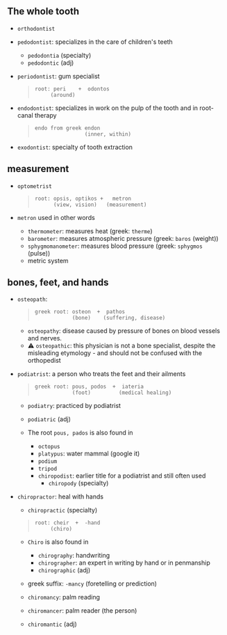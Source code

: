 ## The whole tooth

- `orthodontist`
- `pedodontist`: specializes in the care of children's teeth

  - `pedodontia` (specialty)
  - `pedodontic` (adj)

- `periodontist`: gum specialist

  > ```
  > root: peri    +  odontos
  >      (around)
  > ```

- `endodontist`: specializes in work on the pulp of the tooth and in root-canal therapy

  > ```
  > endo from greek endon
  >                 (inner, within)
  > ```

- `exodontist`: specialty of tooth extraction

## measurement

- `optometrist`

  > ```
  > root: opsis, optikos +   metron
  >       (view, vision)   (measurement)
  > ```

- `metron` used in other words
  - `thermometer`: measures heat (greek: `therme`)
  - `barometer`: measures atmospheric pressure (greek: `baros` (weight))
  - `sphygmomanometer`: measures blood pressure (greek: `sphygmos` (pulse))
  - metric system

## bones, feet, and hands

- `osteopath`:

  > ```
  > greek root: osteon  +  pathos
  >             (bone)    (suffering, disease)
  > ```

  - `osteopathy`: disease caused by pressure of bones on blood vessels and nerves.
  - ⚠️ `osteopathic`: this physician is not a bone specialist, despite the misleading etymology - and should not be confused with the orthopedist

- `podiatrist`: a person who treats the feet and their ailments

  > ```
  > greek root: pous, podos  +  iateria
  >             (foot)         (medical healing)
  > ```

  - `podiatry`: practiced by podiatrist
  - `podiatric` (adj)

  - The root `pous, pados` is also found in
    - `octopus`
    - `platypus`: water mammal (google it)
    - `podium`
    - `tripod`
    - `chiropodist`: earlier title for a podiatrist and still often used
      - `chiropody` (specialty)

- `chiropractor`: heal with hands

  - `chiropractic` (specialty)

  > ```
  > root: cheir  +  -hand
  >      (chiro)
  > ```

  - `Chiro` is also found in

    - `chirography`: handwriting
    - `chirographer`: an expert in writing by hand or in penmanship
    - `chirographic` (adj)

  - greek suffix: `-mancy` (foretelling or prediction)
  - `chiromancy`: palm reading
  - `chiromancer`: palm reader (the person)
  - `chiromantic` (adj)
